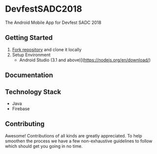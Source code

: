 # DevfestSADC2018
The Android Mobile App for Devfest SADC 2018

## Getting Started
1. [Fork repository](https://github.com/officialgdggaborone/DevfestSADC2018/fork) and clone it locally
1. Setup Environment
   * Android Studio (3.1 and above)](https://nodejs.org/en/download/)

## Documentation

## Technology Stack

* Java
* Firebase

## Contributing

Awesome! Contributions of all kinds are greatly appreciated. To help smoothen the process we have a few non-exhaustive guidelines to follow which should get you going in no time.
